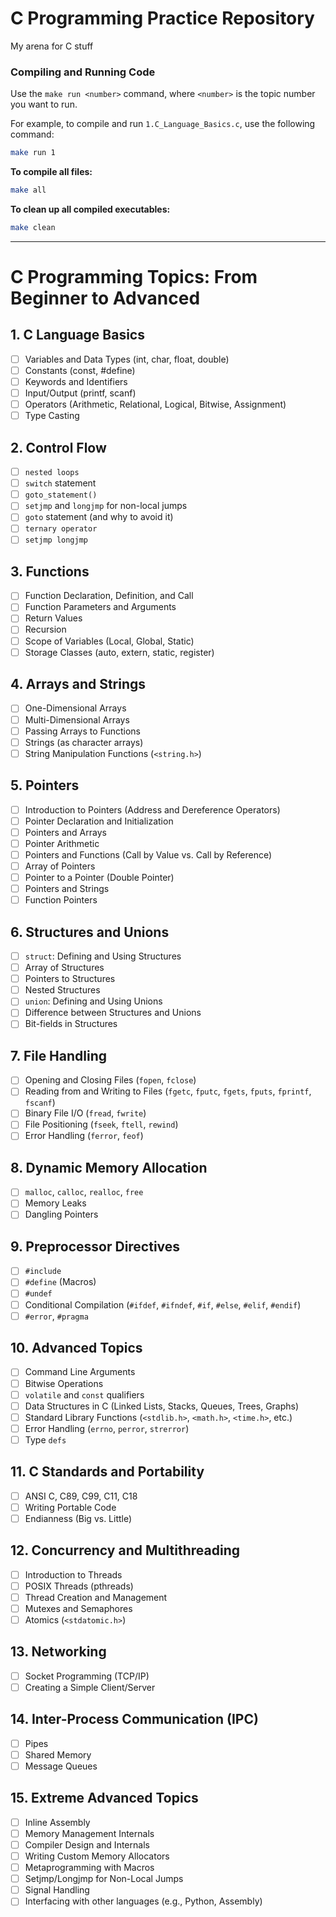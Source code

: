 # C Programming Practice Repository

My arena for C stuff


### Compiling and Running Code

Use the `make run <number>` command, where `<number>` is the topic number you want to run.

For example, to compile and run `1.C_Language_Basics.c`, use the following command:
```bash
make run 1
```

**To compile all files:**
```bash
make all
```

**To clean up all compiled executables:**
```bash
make clean
```

---

# C Programming Topics: From Beginner to Advanced

## 1. C Language Basics
- [ ] Variables and Data Types (int, char, float, double)
- [ ] Constants (const, #define)
- [ ] Keywords and Identifiers
- [ ] Input/Output (printf, scanf)
- [ ] Operators (Arithmetic, Relational, Logical, Bitwise, Assignment)
- [ ] Type Casting

## 2. Control Flow
- [ ] `nested loops`
- [ ] `switch` statement
- [ ] `goto_statement()`
- [ ] `setjmp` and `longjmp` for non-local jumps
- [ ] `goto` statement (and why to avoid it)
- [ ] `ternary operator`
- [ ] `setjmp longjmp`

## 3. Functions
- [ ] Function Declaration, Definition, and Call
- [ ] Function Parameters and Arguments
- [ ] Return Values
- [ ] Recursion
- [ ] Scope of Variables (Local, Global, Static)
- [ ] Storage Classes (auto, extern, static, register)

## 4. Arrays and Strings
- [ ] One-Dimensional Arrays
- [ ] Multi-Dimensional Arrays
- [ ] Passing Arrays to Functions
- [ ] Strings (as character arrays)
- [ ] String Manipulation Functions (`<string.h>`)

## 5. Pointers
- [ ] Introduction to Pointers (Address and Dereference Operators)
- [ ] Pointer Declaration and Initialization
- [ ] Pointers and Arrays
- [ ] Pointer Arithmetic
- [ ] Pointers and Functions (Call by Value vs. Call by Reference)
- [ ] Array of Pointers
- [ ] Pointer to a Pointer (Double Pointer)
- [ ] Pointers and Strings
- [ ] Function Pointers

## 6. Structures and Unions
- [ ] `struct`: Defining and Using Structures
- [ ] Array of Structures
- [ ] Pointers to Structures
- [ ] Nested Structures
- [ ] `union`: Defining and Using Unions
- [ ] Difference between Structures and Unions
- [ ] Bit-fields in Structures

## 7. File Handling
- [ ] Opening and Closing Files (`fopen`, `fclose`)
- [ ] Reading from and Writing to Files (`fgetc`, `fputc`, `fgets`, `fputs`, `fprintf`, `fscanf`)
- [ ] Binary File I/O (`fread`, `fwrite`)
- [ ] File Positioning (`fseek`, `ftell`, `rewind`)
- [ ] Error Handling (`ferror`, `feof`)

## 8. Dynamic Memory Allocation
- [ ] `malloc`, `calloc`, `realloc`, `free`
- [ ] Memory Leaks
- [ ] Dangling Pointers

## 9. Preprocessor Directives
- [ ] `#include`
- [ ] `#define` (Macros)
- [ ] `#undef`
- [ ] Conditional Compilation (`#ifdef`, `#ifndef`, `#if`, `#else`, `#elif`, `#endif`)
- [ ] `#error`, `#pragma`

## 10. Advanced Topics
- [ ] Command Line Arguments
- [ ] Bitwise Operations
- [ ] `volatile` and `const` qualifiers
- [ ] Data Structures in C (Linked Lists, Stacks, Queues, Trees, Graphs)
- [ ] Standard Library Functions (`<stdlib.h>`, `<math.h>`, `<time.h>`, etc.)
- [ ] Error Handling (`errno`, `perror`, `strerror`)
- [ ] Type `defs`

## 11. C Standards and Portability
- [ ] ANSI C, C89, C99, C11, C18
- [ ] Writing Portable Code
- [ ] Endianness (Big vs. Little)

## 12. Concurrency and Multithreading
- [ ] Introduction to Threads
- [ ] POSIX Threads (pthreads)
- [ ] Thread Creation and Management
- [ ] Mutexes and Semaphores
- [ ] Atomics (`<stdatomic.h>`)

## 13. Networking
- [ ] Socket Programming (TCP/IP)
- [ ] Creating a Simple Client/Server

## 14. Inter-Process Communication (IPC)
- [ ] Pipes
- [ ] Shared Memory
- [ ] Message Queues

## 15. Extreme Advanced Topics
- [ ] Inline Assembly
- [ ] Memory Management Internals
- [ ] Compiler Design and Internals
- [ ] Writing Custom Memory Allocators
- [ ] Metaprogramming with Macros
- [ ] Setjmp/Longjmp for Non-Local Jumps
- [ ] Signal Handling
- [ ] Interfacing with other languages (e.g., Python, Assembly)